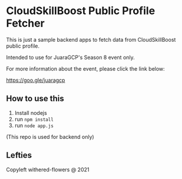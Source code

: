 # CloudSkillBoost Public Profile Fetcher

This is just a sample backend apps to fetch data from CloudSkillBoost public profile.

Intended to use for JuaraGCP's Season 8 event only.

For more information about the event, please click the link below:

https://goo.gle/juaragcp

## How to use this
1. Install nodejs
2. run `npm install`
3. run `node app.js`

(This repo is used for backend only)

## Lefties
Copyleft withered-flowers @ 2021